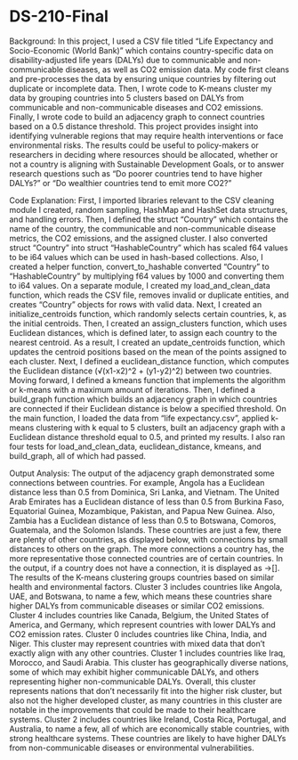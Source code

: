 # DS-210-Final
Background: 
In this project, I used a CSV file titled “Life Expectancy and Socio-Economic (World Bank)” which contains country-specific data on disability-adjusted life years (DALYs) due to communicable and non-communicable diseases, as well as CO2 emission data. My code first cleans and pre-processes the data by ensuring unique countries by filtering out duplicate or incomplete data. Then, I wrote code to K-means cluster my data by grouping countries into 5 clusters based on DALYs from communicable and non-communicable diseases and CO2 emissions. Finally, I wrote code to build an adjacency graph to connect countries based on a 0.5 distance threshold. This project provides insight into identifying vulnerable regions that may require health interventions or face environmental risks. The results could be useful to policy-makers or researchers in deciding where resources should be allocated, whether or not a country is aligning with Sustainable Development Goals, or to answer research questions such as “Do poorer countries tend to have higher DALYs?” or “Do wealthier countries tend to emit more CO2?”

Code Explanation: 
	First, I imported libraries relevant to the CSV cleaning module I created, random sampling, HashMap and HashSet data structures, and handling errors. Then, I defined the struct “Country” which contains the name of the country, the communicable and non-communicable disease metrics, the CO2 emissions, and the assigned cluster. I also converted struct “Country” into struct “HashableCountry” which has scaled f64 values to be i64 values which can be used in hash-based collections. Also, I created a helper function, convert_to_hashable converted “Country” to “HashableCountry” by multiplying f64 values by 1000 and converting them to i64 values. On a separate module, I created my load_and_clean_data function, which reads the CSV file, removes invalid or duplicate entities, and creates “Country” objects for rows with valid data. Next, I created an initialize_centroids function, which randomly selects certain countries, k, as the initial centroids. Then, I created an assign_clusters function, which uses Euclidean distances, which is defined later, to assign each country to the nearest centroid. As a result, I created an update_centroids function, which updates the centroid positions based on the mean of the points assigned to each cluster. Next, I defined a euclidean_distance function, which computes the Euclidean distance (√(x1-x2)^2 + (y1-y2)^2) between two countries. Moving forward, I defined a kmeans function that implements the algorithm or k-means with a maximum amount of iterations. Then, I defined a build_graph function which builds an adjacency graph in which countries are connected if their Euclidean distance is below a specified threshold. On the main function, I loaded the data from “life expectancy.csv”, applied k-means clustering with k equal to 5 clusters, built an adjacency graph with a Euclidean distance threshold equal to 0.5, and printed my results. I also ran four tests for load_and_clean_data, euclidean_distance, kmeans, and build_graph, all of which had passed.

Output Analysis:
The output of the adjacency graph demonstrated some connections between countries. For example, Angola has a Euclidean distance less than 0.5 from Dominica, Sri Lanka, and Vietnam. The United Arab Emirates has a Euclidean distance of less than 0.5 from Burkina Faso, Equatorial Guinea, Mozambique, Pakistan, and Papua New Guinea. Also, Zambia has a Euclidean distance of less than 0.5 to Botswana, Comoros, Guatemala, and the Solomon Islands. These countries are just a few, there are plenty of other countries, as displayed below, with connections by small distances to others on the graph. The more connections a country has, the more representative those connected countries are of certain countries. In the output, if a country does not have a connection, it is displayed as ->[]. The results of the K-means clustering groups countries based on similar health and environmental factors. Cluster 3 includes countries like Angola, UAE, and Botswana, to name a few, which means these countries share higher DALYs from communicable diseases or similar CO2 emissions. Cluster 4 includes countries like Canada, Belgium, the United States of America, and Germany, which represent countries with lower DALYs and CO2 emission rates. Cluster 0 includes countries like China, India, and Niger. This cluster may represent countries with mixed data that don’t exactly align with any other countries. Cluster 1 includes countries like Iraq, Morocco, and Saudi Arabia. This cluster has geographically diverse nations, some of which may exhibit higher communicable DALYs, and others representing higher non-communicable DALYs. Overall, this cluster represents nations that don’t necessarily fit into the higher risk cluster, but also not the higher developed cluster, as many countries in this cluster are notable in the improvements that could be made to their healthcare systems. Cluster 2 includes countries like Ireland, Costa Rica, Portugal, and Australia, to name a few, all of which are economically stable countries, with strong healthcare systems. These countries are likely to have higher DALYs from non-communicable diseases or environmental vulnerabilities.
